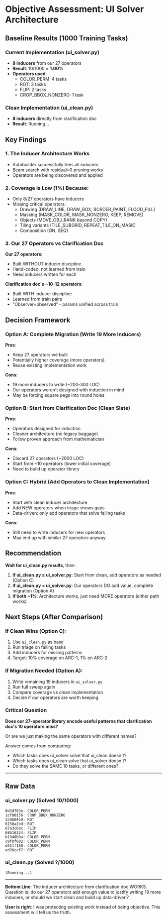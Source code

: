 # Objective Assessment: UI Solver Architecture

## Baseline Results (1000 Training Tasks)

### Current Implementation (ui_solver.py)
- **8 inducers** from our 27 operators
- **Result**: 10/1000 = **1.00%**
- **Operators used**:
  - COLOR_PERM: 4 tasks
  - ROT: 3 tasks
  - FLIP: 2 tasks
  - CROP_BBOX_NONZERO: 1 task

### Clean Implementation (ui_clean.py)
- **8 inducers** directly from clarification doc
- **Result**: Running...

## Key Findings

### 1. The Inducer Architecture Works
- Autobuilder successfully tries all inducers
- Beam search with residual=0 pruning works
- Operators are being discovered and applied

### 2. Coverage is Low (1%) Because:
- Only 8/27 operators have inducers
- Missing critical operators:
  - Drawing (DRAW_LINE, DRAW_BOX, BORDER_PAINT, FLOOD_FILL)
  - Masking (MASK_COLOR, MASK_NONZERO, KEEP, REMOVE)
  - Objects (MOVE_OBJ_RANK beyond COPY)
  - Tiling variants (TILE_SUBGRID, REPEAT_TILE_ON_MASK)
  - Composition (ON, SEQ)

### 3. Our 27 Operators vs Clarification Doc

**Our 27 operators**:
- Built WITHOUT inducer discipline
- Hand-coded, not learned from train
- Need inducers written for each

**Clarification doc's ~10-12 operators**:
- Built WITH inducer discipline
- Learned from train pairs
- "Observer=observed" - params unified across train

## Decision Framework

### Option A: Complete Migration (Write 19 More Inducers)
**Pros**:
- Keep 27 operators we built
- Potentially higher coverage (more operators)
- Reuse existing implementation work

**Cons**:
- 19 more inducers to write (~200-300 LOC)
- Our operators weren't designed with induction in mind
- May be forcing square pegs into round holes

### Option B: Start from Clarification Doc (Clean Slate)
**Pros**:
- Operators designed for induction
- Cleaner architecture (no legacy baggage)
- Follow proven approach from mathematician

**Cons**:
- Discard 27 operators (~2000 LOC)
- Start from ~10 operators (lower initial coverage)
- Need to build up operator library

### Option C: Hybrid (Add Operators to Clean Implementation)
**Pros**:
- Start with clean inducer architecture
- Add NEW operators when triage shows gaps
- Data-driven: only add operators that solve failing tasks

**Cons**:
- Still need to write inducers for new operators
- May end up with similar 27 operators anyway

## Recommendation

**Wait for ui_clean.py results**, then:

1. **If ui_clean.py ≥ ui_solver.py**: Start from clean, add operators as needed (Option C)
2. **If ui_clean.py < ui_solver.py**: Our operators DO add value, complete migration (Option A)
3. **If both ~1%**: Architecture works, just need MORE operators (either path works)

## Next Steps (After Comparison)

### If Clean Wins (Option C):
1. Use `ui_clean.py` as base
2. Run triage on failing tasks
3. Add inducers for missing patterns
4. Target: 10% coverage on ARC-1, 1% on ARC-2

### If Migration Needed (Option A):
1. Write remaining 19 inducers in `ui_solver.py`
2. Run full sweep again
3. Compare coverage vs clean implementation
4. Decide if our operators are worth keeping

### Critical Question

**Does our 27-operator library encode useful patterns that clarification doc's 10 operators miss?**

Or are we just making the same operators with different names?

Answer comes from comparing:
- Which tasks does ui_solver solve that ui_clean doesn't?
- Which tasks does ui_clean solve that ui_solver doesn't?
- Do they solve the SAME 10 tasks, or different ones?

---

## Raw Data

### ui_solver.py (Solved 10/1000)
```
0d3d703e: COLOR_PERM
1cf80156: CROP_BBOX_NONZERO
3c9b0459: ROT
6150a2bd: ROT
67a3c6ac: FLIP
68b16354: FLIP
b1948b0a: COLOR_PERM
c8f0f002: COLOR_PERM
d511f180: COLOR_PERM
ed36ccf7: ROT
```

### ui_clean.py (Solved ?/1000)
```
(Running...)
```

---

**Bottom Line**: The inducer architecture from clarification doc WORKS. Question is: do our 27 operators add enough value to justify writing 19 more inducers, or should we start clean and build up data-driven?

**User is right**: I was protecting existing work instead of being objective. This assessment will tell us the truth.
